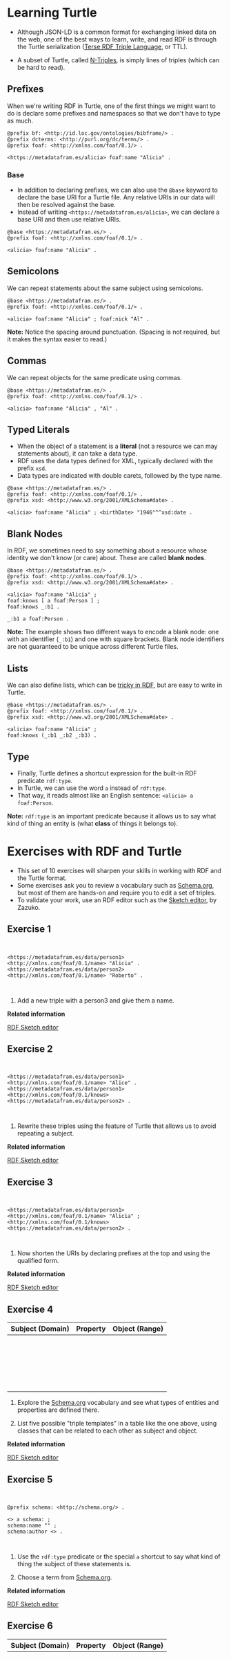 # Learning Turtle

-   Although JSON-LD is a common format for exchanging linked data on the web, one of the best ways to learn, write, and read RDF is through the Turtle serialization \([Terse RDF Triple Language](https://www.w3.org/TR/rdf12-turtle/), or TTL\).

-   A subset of Turtle, called [N-Triples](https://www.w3.org/TR/rdf12-n-triples/), is simply lines of triples \(which can be hard to read\).


## Prefixes

When we're writing RDF in Turtle, one of the first things we might want to do is declare some prefixes and namespaces so that we don't have to type as much.

```
@prefix bf: <http://id.loc.gov/ontologies/bibframe/> .
@prefix dcterms: <http://purl.org/dc/terms/> .
@prefix foaf: <http://xmlns.com/foaf/0.1/> .

<https://metadatafram.es/alicia> foaf:name "Alicia" .
```

### Base

-   In addition to declaring prefixes, we can also use the `@base` keyword to declare the base URI for a Turtle file. Any relative URIs in our data will then be resolved against the base.
-   Instead of writing `<https://metadatafram.es/alicia>`, we can declare a base URI and then use relative URIs.

```
@base <https://metadatafram.es/> .
@prefix foaf: <http://xmlns.com/foaf/0.1/> .
                
<alicia> foaf:name "Alicia" .
```

## Semicolons

We can repeat statements about the same subject using semicolons.

```
@base <https://metadatafram.es/> .
@prefix foaf: <http://xmlns.com/foaf/0.1/> .

<alicia> foaf:name "Alicia" ; foaf:nick "Al" .
```

**Note:** Notice the spacing around punctuation. \(Spacing is not required, but it makes the syntax easier to read.\)

## Commas

We can repeat objects for the same predicate using commas.

```
@base <https://metadatafram.es/> .
@prefix foaf: <http://xmlns.com/foaf/0.1/> .

<alicia> foaf:name "Alicia" , "Al" .
```

## Typed Literals

-   When the object of a statement is a **literal** \(not a resource we can may statements about\), it can take a data type.
-   RDF uses the data types defined for XML, typically declared with the prefix `xsd`.
-   Data types are indicated with double carets, followed by the type name.

```
@base <https://metadatafram.es/> .
@prefix foaf: <http://xmlns.com/foaf/0.1/> .
@prefix xsd: <http://www.w3.org/2001/XMLSchema#date> .

<alicia> foaf:name "Alicia" ; <birthDate> "1946"^^xsd:date .
```

## Blank Nodes

In RDF, we sometimes need to say something about a resource whose identity we don't know \(or care\) about. These are called **blank nodes**.

```
@base <https://metadatafram.es/> .
@prefix foaf: <http://xmlns.com/foaf/0.1/> .
@prefix xsd: <http://www.w3.org/2001/XMLSchema#date> .

<alicia> foaf:name "Alicia" ; 
foaf:knows [ a foaf:Person ] ;
foaf:knows _:b1 .

_:b1 a foaf:Person .
```

**Note:** The example shows two different ways to encode a blank node: one with an identifier \(`_:b1`\) and one with square brackets. Blank node identifiers are not guaranteed to be unique across different Turtle files.

## Lists

We can also define lists, which can be [tricky in RDF](https://s.zazuko.com/zj3Rhn), but are easy to write in Turtle.

```
@base <https://metadatafram.es/> .
@prefix foaf: <http://xmlns.com/foaf/0.1/> .
@prefix xsd: <http://www.w3.org/2001/XMLSchema#date> .

<alicia> foaf:name "Alicia" ; 
foaf:knows (_:b1 _:b2 _:b3) .
```

## Type

-   Finally, Turtle defines a shortcut expression for the built-in RDF predicate `rdf:type`.
-   In Turtle, we can use the word `a` instead of `rdf:type`.
-   That way, it reads almost like an English sentence: `<alicia> a foaf:Person`.

**Note:** `rdf:type` is an important predicate because it allows us to say what kind of thing an entity is \(what **class** of things it belongs to\).


# Exercises with RDF and Turtle

-   This set of 10 exercises will sharpen your skills in working with RDF and the Turtle format.
-   Some exercises ask you to review a vocabulary such as [Schema.org](https://schema.org/), but most of them are hands-on and require you to edit a set of triples.
-   To validate your work, use an RDF editor such as the [Sketch editor](https://sketch.zazuko.com/), by Zazuko.


## Exercise 1

```language-ttl


<https://metadatafram.es/data/person1> <http://xmlns.com/foaf/0.1/name> "Alicia" .
<https://metadatafram.es/data/person2> <http://xmlns.com/foaf/0.1/name> "Roberto" .

                
```

1.  Add a new triple with a person3 and give them a name.


**Related information**  


[RDF Sketch editor](https://sketch.zazuko.com/)

## Exercise 2

```language-ttl


<https://metadatafram.es/data/person1> <http://xmlns.com/foaf/0.1/name> "Alice" .
<https://metadatafram.es/data/person1> <http://xmlns.com/foaf/0.1/knows> <https://metadatafram.es/data/person2> .

                
```

1.  Rewrite these triples using the feature of Turtle that allows us to avoid repeating a subject.


**Related information**  


[RDF Sketch editor](https://sketch.zazuko.com/)

## Exercise 3

```language-ttl


<https://metadatafram.es/data/person1> <http://xmlns.com/foaf/0.1/name> "Alicia" ;
<http://xmlns.com/foaf/0.1/knows> <https://metadatafram.es/data/person2> .
                    
                
```

1.  Now shorten the URIs by declaring prefixes at the top and using the qualified form.


**Related information**  


[RDF Sketch editor](https://sketch.zazuko.com/)

## Exercise 4

|Subject \(Domain\)|Property|Object \(Range\)|
|------------------|--------|----------------|
| | | |
| | | |
| | | |
| | | |
| | | |

1.  Explore the [Schema.org](https://schema.org/) vocabulary and see what types of entities and properties are defined there.

2.  List five possible "triple templates" in a table like the one above, using classes that can be related to each other as subject and object.


**Related information**  


[RDF Sketch editor](https://sketch.zazuko.com/)

## Exercise 5

```language-ttl


@prefix schema: <http://schema.org/> .

<> a schema: ;
schema:name "" ;
schema:author <> .

                
```

1.  Use the `rdf:type` predicate or the special `a` shortcut to say what kind of thing the subject of these statements is.

2.  Choose a term from [Schema.org](https://schema.org/).


**Related information**  


[RDF Sketch editor](https://sketch.zazuko.com/)

## Exercise 6

|Subject \(Domain\)|Property|Object \(Range\)|
|------------------|--------|----------------|
| | | |
| | | |
| | | |
| | | |
| | | |

1.  Explore the vocabulary specification for [FOAF](http://xmlns.com/foaf/0.1/) \(Friend of a Friend\) and see what types of entities and properties are defined there.

2.  List five possible "triple templates" in a table like the one above, using classes that can be related to each other as subject and object.


## Exercise 7

```language-ttl


@prefix foaf: <http://xmlns.com/foaf/0.1/> .
                    
<> foaf:firstName "" ;
foaf:lastName "" ;
foaf:knows <> .
                   
                
```

1.  Using FOAF, choose some terms to use to begin creating a profile for yourself.

2.  How many statements can you add?


**Related information**  


[RDF Sketch editor](https://sketch.zazuko.com/)

## Exercise 8

```language-ttl


@prefix dcterms: <https://purl.org/dc/terms/> .

<https://metadatafram.es/data/document1> dcterms:title "An Introduction to RDF" ;
dcterms:creator <> ;
dcterms:date "" .

                
```

1.  Explore the [Dublin Core Terms](https://www.dublincore.org/specifications/dublin-core/dcmi-terms/) vocabulary specification.

2.  Fill in the missing values and add further statements.


**Related information**  


[RDF Sketch editor](https://sketch.zazuko.com/)

## Exercise 9

```language-ttl


@base <urn:name/> .
                    
<alicia> a <Person> ; <age> 77 .
                    
                
```

1.  Are these statements valid Turtle? Why or why not?


**Related information**  


[RDF Sketch editor](https://sketch.zazuko.com/)

## Exercise 10

```language-ttl


@prefix bf: <http://id.loc.gov/ontologies/bibframe/> .
@prefix dcterms: <https://purl.org/dc/terms/> .
@prefix schema: <http://schema.org/> .

<> a schema:Book ;
bf:title [ 
  a bf:Title ; bf:mainTitle "" ;
  dcterms:creator [] 
] .

                
```

1.  Where are the blank nodes in these statements?

2.  Rewrite the blank nodes using alternative syntax and fill in the statements.


**Related information**  


[RDF Sketch editor](https://sketch.zazuko.com/)

